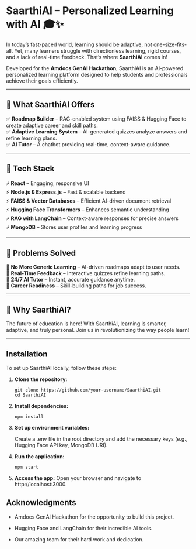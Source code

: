 # SaarthiAI – Personalized Learning with AI 🎓✨

In today’s fast-paced world, learning should be adaptive, not one-size-fits-all. Yet, many learners struggle with directionless learning, rigid courses, and a lack of real-time feedback. That’s where **SaarthiAI** comes in!

Developed for the **Amdocs GenAI Hackathon**, SaarthiAI is an AI-powered personalized learning platform designed to help students and professionals achieve their goals efficiently.

---

## 🔹 What SaarthiAI Offers

✅ **Roadmap Builder** – RAG-enabled system using FAISS & Hugging Face to create adaptive career and skill paths.  
✅ **Adaptive Learning System** – AI-generated quizzes analyze answers and refine learning plans.  
✅ **AI Tutor** – A chatbot providing real-time, context-aware guidance.  

---

## 🔹 Tech Stack

⚡ **React** – Engaging, responsive UI  
⚡ **Node.js & Express.js** – Fast & scalable backend  
⚡ **FAISS & Vector Databases** – Efficient AI-driven document retrieval  
⚡ **Hugging Face Transformers** – Enhances semantic understanding  
⚡ **RAG with LangChain** – Context-aware responses for precise answers  
⚡ **MongoDB** – Stores user profiles and learning progress  

---

## 🔹 Problems Solved

🚀 **No More Generic Learning** – AI-driven roadmaps adapt to user needs.  
🚀 **Real-Time Feedback** – Interactive quizzes refine learning paths.  
🚀 **24/7 AI Tutor** – Instant, accurate guidance anytime.  
🚀 **Career Readiness** – Skill-building paths for job success.  

---

## 🌟 Why SaarthiAI?

The future of education is here! With SaarthiAI, learning is smarter, adaptive, and truly personal. Join us in revolutionizing the way people learn!

---

## Installation

To set up SaarthiAI locally, follow these steps:

1. **Clone the repository:**
   ```
   git clone https://github.com/your-username/SaarthiAI.git
   cd SaarthiAI
   ```
2. **Install dependencies:**
   ```
   npm install
   ```
3. **Set up environment variables:**

   Create a .env file in the root directory and add the necessary keys (e.g., Hugging Face API key, MongoDB URI).

4. **Run the application:**
   ```
   npm start
   ```
5. **Access the app:**
Open your browser and navigate to http://localhost:3000.

## Acknowledgments

- Amdocs GenAI Hackathon for the opportunity to build this project.

- Hugging Face and LangChain for their incredible AI tools.

- Our amazing team for their hard work and dedication.


   
